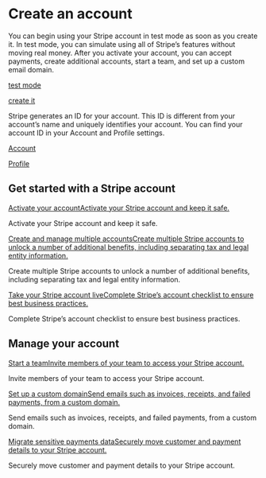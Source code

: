 # Create an account

You can begin using your Stripe account in test mode as soon as you create it. In test mode, you can simulate using all of Stripe’s features without moving real money. After you activate your account, you can accept payments, create additional accounts, start a team, and set up a custom email domain.

[test mode](/test-mode)

[create it](https://dashboard.stripe.com/register)

Stripe generates an ID for your account. This ID is different from your account’s name and uniquely identifies your account. You can find your account ID in your Account and Profile settings.

[Account](https://dashboard.stripe.com/settings/account)

[Profile](https://dashboard.stripe.com/settings/user)

## Get started with a Stripe account

[Activate your accountActivate your Stripe account and keep it safe.](/get-started/account/activate)

Activate your Stripe account and keep it safe.

[Create and manage multiple accountsCreate multiple Stripe accounts to unlock a number of additional benefits, including separating tax and legal entity information.](/get-started/account/multiple-accounts)

Create multiple Stripe accounts to unlock a number of additional benefits, including separating tax and legal entity information.

[Take your Stripe account liveComplete Stripe’s account checklist to ensure best business practices.](/get-started/checklist/account)

Complete Stripe’s account checklist to ensure best business practices.

## Manage your account

[Start a teamInvite members of your team to access your Stripe account.](/get-started/account/teams)

Invite members of your team to access your Stripe account.

[Set up a custom domainSend emails such as invoices, receipts, and failed payments, from a custom domain.](/get-started/account/email-domain)

Send emails such as invoices, receipts, and failed payments, from a custom domain.

[Migrate sensitive payments dataSecurely move customer and payment details to your Stripe account.](/get-started/data-migrations)

Securely move customer and payment details to your Stripe account.
